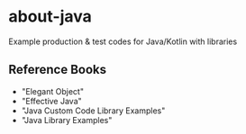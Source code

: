 # about-java

Example production & test codes for Java/Kotlin with libraries

## Reference Books

* "Elegant Object"
* "Effective Java"
* "Java Custom Code Library Examples"
* "Java Library Examples"
